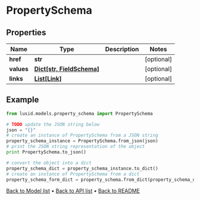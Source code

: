 # PropertySchema


## Properties
Name | Type | Description | Notes
------------ | ------------- | ------------- | -------------
**href** | **str** |  | [optional] 
**values** | [**Dict[str, FieldSchema]**](FieldSchema.md) |  | [optional] 
**links** | [**List[Link]**](Link.md) |  | [optional] 

## Example

```python
from lusid.models.property_schema import PropertySchema

# TODO update the JSON string below
json = "{}"
# create an instance of PropertySchema from a JSON string
property_schema_instance = PropertySchema.from_json(json)
# print the JSON string representation of the object
print PropertySchema.to_json()

# convert the object into a dict
property_schema_dict = property_schema_instance.to_dict()
# create an instance of PropertySchema from a dict
property_schema_form_dict = property_schema.from_dict(property_schema_dict)
```
[Back to Model list](../README.md#documentation-for-models) &#8226; [Back to API list](../README.md#documentation-for-api-endpoints) &#8226; [Back to README](../README.md)



